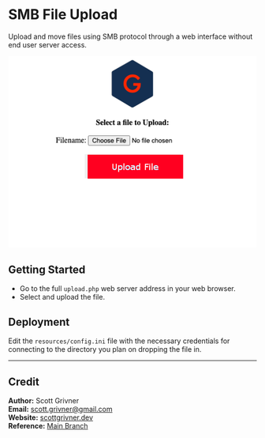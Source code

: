 # SMB File Upload
Upload and move files using SMB protocol through a web interface without end user server access.

![Demo](./images/demo.png)

## Getting Started
- Go to the full ``upload.php`` web server address in your web browser.
- Select and upload the file.

## Deployment
Edit the ``resources/config.ini`` file with the necessary credentials for connecting to the directory you plan on dropping the file in.

-----

## Credit
**Author:** Scott Grivner <br>
**Email:** scott.grivner@gmail.com <br>
**Website:** [scottgrivner.dev](https://www.scottgriv.dev) <br>
**Reference:** [Main Branch](https://github.com/scottgriv/php-web_utilities)
